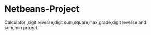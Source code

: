 # Netbeans-Project

Calculator ,digit reverse,digit sum,square,max,grade,digit reverse and sum,min project.

